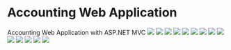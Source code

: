 # Accounting Web Application
 Accounting Web Application with ASP.NET MVC
![](./accounting1)
![](./accounting2)
![](./accounting3)
![](./accounting4)
![](./accounting5)
![](./accounting6)
![](./accounting7)
![](./accounting8)
![](./accounting9)
![](./accounting10)
![](./accounting11)
![](./accounting12)
![](./accounting11)
![](./accounting13)
